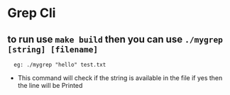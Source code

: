 # Grep Cli
   ## to run use `make build` then you can use `./mygrep [string] [filename]`

 ```  eg: ./mygrep "hello" test.txt```

   * This command will check if the string is available in the file if yes then the line will be Printed
   